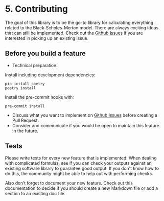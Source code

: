 # 5. Contributing

The goal of this library is to be the go-to library
for calculating everything related to the Black-Scholes-Merton model.
There are always exciting ideas that can still be implemented.
Check out the [Github Issues](https://github.com/CarloLepelaars/blackscholes/issues) if you are interested in picking up an existing issue.

## Before you build a feature

- Technical preparation:

Install including development dependencies:

```commandline
pip install poetry
poetry install
```

Install the pre-commit hooks with:

`pre-commit install`

- Discuss what you want to implement on [Github Issues](https://github.com/CarloLepelaars/blackscholes/issues) before creating a Pull Request.
- Consider and communicate if you would be open to maintain this feature in the future.

## Tests
Please write tests for every new feature that is implemented.
When dealing with complicated formulas, see if you can check your outputs
against an existing software library to guarantee good output.
If you don't know how to do this, the community might be able to help out with performing checks.

Also don't forget to document your new feature. 
Check out this documentation to decide if you should create a new Markdown file or
add a section to an existing doc file.

